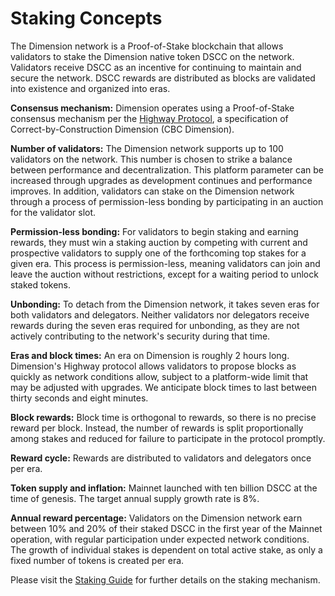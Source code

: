 # Staking Concepts

The Dimension network is a Proof-of-Stake blockchain that allows validators to stake the Dimension native token DSCC on the network. Validators receive DSCC as an incentive for continuing to maintain and secure the network. DSCC rewards are distributed as blocks are validated into existence and organized into eras.

**Consensus mechanism:** Dimension operates using a Proof-of-Stake consensus mechanism per the [Highway Protocol](https://github.com/dimension-labs/highway), a specification of Correct-by-Construction Dimension (CBC Dimension).

**Number of validators:** The Dimension network supports up to 100 validators on the network. This number is chosen to strike a balance between performance and decentralization. This platform parameter can be increased through upgrades as development continues and performance improves. In addition, validators can stake on the Dimension network through a process of permission-less bonding by participating in an auction for the validator slot.

**Permission-less bonding:** For validators to begin staking and earning rewards, they must win a staking auction by competing with current and prospective validators to supply one of the forthcoming top stakes for a given era. This process is permission-less, meaning validators can join and leave the auction without restrictions, except for a waiting period to unlock staked tokens.

**Unbonding:** To detach from the Dimension network, it takes seven eras for both validators and delegators. Neither validators nor delegators receive rewards during the seven eras required for unbonding, as they are not actively contributing to the network's security during that time.

**Eras and block times:** An era on Dimension is roughly 2 hours long. Dimension's Highway protocol allows validators to propose blocks as quickly as network conditions allow, subject to a platform-wide limit that may be adjusted with upgrades. We anticipate block times to last between thirty seconds and eight minutes.

**Block rewards:** Block time is orthogonal to rewards, so there is no precise reward per block. Instead, the number of rewards is split proportionally among stakes and reduced for failure to participate in the protocol promptly.

**Reward cycle:** Rewards are distributed to validators and delegators once per era.

**Token supply and inflation:** Mainnet launched with ten billion DSCC at the time of genesis. The target annual supply growth rate is 8%.

**Annual reward percentage:** Validators on the Dimension network earn between 10% and 20% of their staked DSCC in the first year of the Mainnet operation, with regular participation under expected network conditions. The growth of individual stakes is dependent on total active stake, as only a fixed number of tokens is created per era.

Please visit the [Staking Guide](../staking/index.md) for further details on the staking mechanism.
